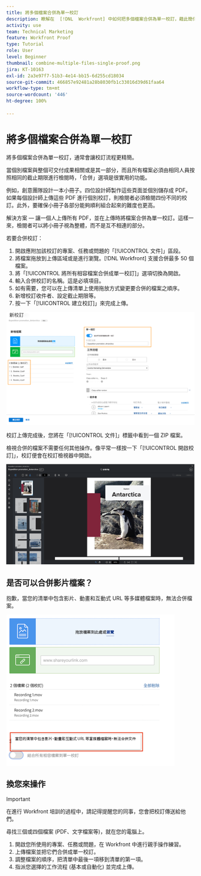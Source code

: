 ```yaml
---
title: 將多個檔案合併為單一校訂
description: 瞭解在  [!DNL  Workfront] 中如何把多個檔案合併為單一校訂，藉此簡化校訂流程。
activity: use
team: Technical Marketing
feature: Workfront Proof
type: Tutorial
role: User
level: Beginner
thumbnail: combine-multiple-files-single-proof.png
jira: KT-10163
exl-id: 2a3e97f7-51b3-4e14-bb15-6d255cd18034
source-git-commit: 466857e92481a28b8030fb1c33016d39d61faa64
workflow-type: tm+mt
source-wordcount: '446'
ht-degree: 100%

---
```


# 將多個檔案合併為單一校訂

將多個檔案合併為單一校訂，通常會讓校訂流程更精簡。

當個別檔案與整個可交付成果相關或是其一部分，而且所有檔案必須由相同人員按照相同的截止期限進行檢閱時，「合併」選項是很實用的功能。

例如，創意團隊設計一本小冊子。四位設計師製作這些頁面並個別儲存成 PDF。如果每個設計師上傳這些 PDF 進行個別校訂，則檢閱者必須檢閱四份不同的校訂。此外，要確保小冊子各部分能夠順利組合起來的難度也更高。

解決方案 — 讓一個人上傳所有 PDF，並在上傳時將檔案合併為單一校訂。這樣一來，檢閱者可以將小冊子視為整體，而不是互不相連的部分。

若要合併校訂：

1. 開啟應附加該校訂的專案、任務或問題的「[!UICONTROL 文件]」區段。
2. 將檔案拖放到上傳區域或是進行瀏覽。[!DNL Workfront] 支援合併最多 50 個檔案。
3. 將「[!UICONTROL 將所有相容檔案合併成單一校訂]」選項切換為開啟。
4. 輸入合併校訂的名稱。這是必填項目。
5. 如有需要，您可以在上傳清單上使用拖放方式變更要合併的檔案之順序。
6. 新增校訂收件者、設定截止期限等。
7. 按一下「[!UICONTROL 建立校訂]」來完成上傳。

![影像顯示「[!UICONTROL 新增校訂]」視窗，其中突顯標示已上傳的檔案清單與「[!UICONTROL 單一校訂]」區段。](assets/combine-proofs.png)

校訂上傳完成後，您將在「[!UICONTROL 文件]」標籤中看到一個 ZIP 檔案。

檢視合併的檔案不需要任何其他操作。像平常一樣按一下「[!UICONTROL 開啟校訂]」，校訂便會在校訂檢視器中開啟。

![影像顯示校訂檢視器，其中可看見多頁校訂。](assets/combine-proofs-2.png)

## 是否可以合併影片檔案？

抱歉，當您的清單中包含影片、動畫和互動式 URL 等多媒體檔案時，無法合併檔案。

![錯誤訊息的圖像說明您無法合併影片檔案。](assets/combine-proofs-error.png)


## 換您來操作

>[!IMPORTANT]
>
>在進行 Workfront 培訓的過程中，請記得提醒您的同事，您會把校訂傳送給他們。


尋找三個或四個檔案 (PDF、文字檔案等)，就在您的電腦上。

1. 開啟您所使用的專案、任務或問題，在 Workfront 中進行親手操作練習。
1. 上傳檔案並把它們合併成單一校訂。
1. 調整檔案的順序，把清單中最後一項移到清單的第一項。
1. 指派您選擇的工作流程 (基本或自動化) 並完成上傳。



<!--
##Learn more
* Create a multi-page proof
-->
